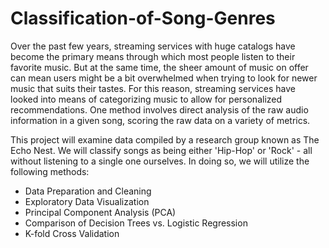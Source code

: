 # Classification-of-Song-Genres
Over the past few years, streaming services with huge catalogs have become the primary means through which most people listen to their favorite music. But at the same time, the sheer amount of music on offer can mean users might be a bit overwhelmed when trying to look for newer music that suits their tastes. For this reason, streaming services have looked into means of categorizing music to allow for personalized recommendations. One method involves direct analysis of the raw audio information in a given song, scoring the raw data on a variety of metrics. 

This project will examine data compiled by a research group known as The Echo Nest. We will classify songs as being either 'Hip-Hop' or 'Rock' - all without listening to a single one ourselves. In doing so, we will utilize the following methods:

- Data Preparation and Cleaning
- Exploratory Data Visualization
- Principal Component Analysis (PCA)
- Comparison of Decision Trees vs. Logistic Regression
- K-fold Cross Validation
